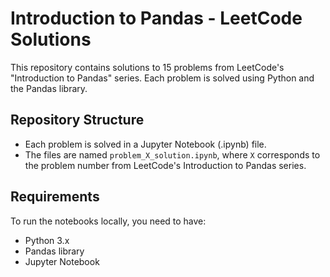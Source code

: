 # Introduction to Pandas - LeetCode Solutions

This repository contains solutions to 15 problems from LeetCode's "Introduction to Pandas" series. Each problem is solved using Python and the Pandas library.

## Repository Structure

- Each problem is solved in a Jupyter Notebook (.ipynb) file.
- The files are named `problem_X_solution.ipynb`, where `X` corresponds to the problem number from LeetCode's Introduction to Pandas series.

## Requirements

To run the notebooks locally, you need to have:
- Python 3.x
- Pandas library
- Jupyter Notebook
